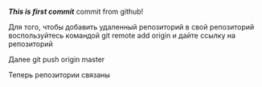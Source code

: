 ***This is first commit***
commit from github!

Для того, чтобы добавить удаленный репозиторий в свой репозиторий воспользуйтесь командой git remote add origin и дайте ссылку на репозиторий

 Далее git push origin master

Теперь репозитории связаны
